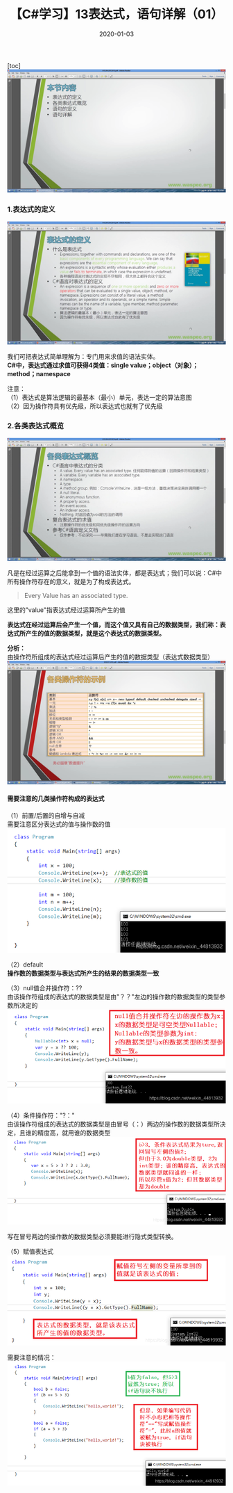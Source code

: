 ﻿---
layout: post
title: 【C#学习】13表达式，语句详解（01）
category: Csharp
date: 2020-01-03 
---

[toc]
![](https://raw.githubusercontent.com/QinyuGuo-Pot/blog-img/main/20240402175819.png)

### 1.表达式的定义
![](https://raw.githubusercontent.com/QinyuGuo-Pot/blog-img/main/20240402175832.png)

我们可把表达式简单理解为：专门用来求值的语法实体。\
**C#中，表达式通过求值可获得4类值：single value；object（对象）；method；namespace**

注意：\
（1）表达式是算法逻辑的最基本（最小）单元，表达一定的算法意图\
（2）因为操作符具有优先级，所以表达式也就有了优先级

### 2.各类表达式概览
![](https://raw.githubusercontent.com/QinyuGuo-Pot/blog-img/main/20240402175900.png)

凡是在经过运算之后能拿到一个值的语法实体，都是表达式；我们可以说：C#中所有操作符存在的意义，就是为了构成表达式。
>Every Value has an associated type.

这里的"value"指表达式经过运算所产生的值

**表达式在经过运算后会产生一个值，而这个值又具有自己的数据类型，我们称：表达式所产生的值的数据类型，就是这个表达式的数据类型。**

**分析：**\
由操作符所组成的表达式经过运算后产生的值的数据类型（表达式数据类型）\
![](https://raw.githubusercontent.com/QinyuGuo-Pot/blog-img/main/20240402175923.png)

#### 需要注意的几类操作符构成的表达式
（1）前置/后置的自增与自减\
需要注意区分表达式的值与操作数的值\
![](https://raw.githubusercontent.com/QinyuGuo-Pot/blog-img/main/20240402175946.png)

（2）default\
**操作数的数据类型与表达式所产生的结果的数据类型一致**

（3）null值合并操作符：??\
由该操作符组成的表达式的数据类型是由"？？"左边的操作数的数据类型的类型参数所决定的\
![](https://raw.githubusercontent.com/QinyuGuo-Pot/blog-img/main/20240402180012.png)

（4）条件操作符："?："\
由该操作符组成的表达式的数据类型是由冒号（：）两边的操作数的数据类型所决定，且谁的精度高，就用谁的数据类型\
![](https://raw.githubusercontent.com/QinyuGuo-Pot/blog-img/main/20240402180030.png)

写在冒号两边的操作数的数据类型必须要能进行隐式类型转换。

（5）赋值表达式
![](https://raw.githubusercontent.com/QinyuGuo-Pot/blog-img/main/20240402180044.png)

需要注意的情况：
![](https://raw.githubusercontent.com/QinyuGuo-Pot/blog-img/main/20240402180101.png)


